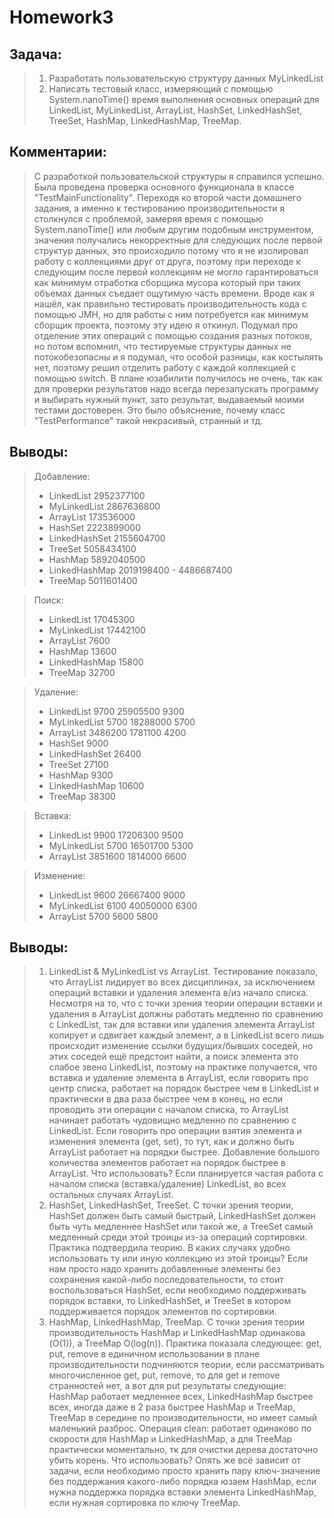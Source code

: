 # Homework3

## Задача: 
> 1. Разработать пользовательскую структуру данных MyLinkedList
> 2. Написать тестовый класс, измеряющий с помощью System.nanoTime()
> время выполнения основных операций для LinkedList, MyLinkedList, ArrayList, HashSet, LinkedHashSet, TreeSet, HashMap, LinkedHashMap, TreeMap.

## Комментарии:
>С разработкой пользовательской структуры я справился успешно. Была
> проведена проверка основного функционала в классе
> "TestMainFunctionality". Переходя ко второй части домашнего задания, а
> именно к тестированию производительности я столкнулся с проблемой,
> замеряя время с помощью System.nanoTime() или любым другим подобным инструментом,
> значения получались некорректные для следующих после первой структур
> данных, это происходило потому что я не изолировал работу с коллекциями друг от друга, поэтому при 
> переходе к следующим после первой коллекциям не могло гарантироваться как минимум отработка сборщика
> мусора который при таких объемах данных съедает ощутимую часть времени. Вроде как я нашёл, как правильно
> тестировать производительность кода с помощью JMH, но для работы с ним потребуется как минимум сборщик
> проекта, поэтому эту идею я откинул. Подумал про отделение этих операций с помощью создания разных потоков, но
> потом вспомнил, что тестируемые структуры данных не потокобезопасны и я подумал, что особой разницы, как костылять
> нет, поэтому решил отделить работу с каждой коллекцией с помощью switch. В плане юзабилити получилось не очень, так
> как для проверки результатов надо всегда перезапускать программу и выбирать нужный пункт, зато результат, выдаваемый
> моими тестами достоверен. Это было объяснение, почему класс "TestPerformance" такой некрасивый, странный и тд.

## Выводы:
> Добавление:
> * LinkedList      2952377100
> * MyLinkedList    2867636800
> * ArrayList       173536000
> * HashSet         2223899000
> * LinkedHashSet   2155604700
> * TreeSet         5058434100
> * HashMap         5892040500
> * LinkedHashMap   2019198400 - 4486687400
> * TreeMap         5011601400

> Поиск:
> * LinkedList      17045300
> * MyLinkedList    17442100
> * ArrayList       7600
> * HashMap         13600
> * LinkedHashMap   15800
> * TreeMap         32700 

> Удаление:
> * LinkedList      9700    25905500    9300
> * MyLinkedList    5700    18288000    5700
> * ArrayList       3486200 1781100     4200
> * HashSet         9000   
> * LinkedHashSet   26400
> * TreeSet         27100
> * HashMap         9300
> * LinkedHashMap   10600
> * TreeMap         38300

> Вставка:
> * LinkedList      9900        17206300    9500
> * MyLinkedList    5700        16501700    5300
> * ArrayList       3851600     1814000     6600

> Изменение:
> * LinkedList      9600        26667400  9000
> * MyLinkedList    6100        40050000  6300
> * ArrayList       5700        5600      5800

## Выводы:
> 1. LinkedList & MyLinkedList vs ArrayList. Тестирование показало, что ArrayList лидирует во всех дисциплинах, 
> за исключением операций вставки и удаления элемента в/из начало списка. Несмотря на то, что с точки зрения теории
> операции вставки и удаления в ArrayList должны работать медленно по сравнению с LinkedList, так для вставки или удаления
> элемента ArrayList копирует и сдвигает каждый элемент, а в LinkedList всего лишь происходит изменение ссылки будущих/бывших соседей,
> но этих соседей ещё предстоит найти, а поиск элемента это слабое звено LinkedList, поэтому на практике получается, что вставка и удаление
> элемента в ArrayList, если говорить про центр списка, работает на порядок быстрее чем в LinkedList и практически в два раза быстрее чем в конец, но
> если проводить эти операции с началом списка, то ArrayList начинает работать чудовищно медленно по сравнению с LinkedList. Если говорить про операции
> взятия элемента и изменения элемента (get, set), то тут, как и должно быть ArrayList работает на порядки быстрее. Добавление большого количества
> элементов работает на порядок быстрее в ArrayList. Что использовать? Если планируется частая работа с началом списка (вставка/удаление) LinkedList, во всех
> остальных случаях ArrayList.
> 2. HashSet, LinkedHashSet, TreeSet. С точки зрения теории, HashSet должен быть самый быстрый, LinkedHashSet должен быть чуть медленнее HashSet или такой же, a
> TreeSet самый медленный среди этой троицы из-за операций сортировки. Практика подтвердила теорию. В каких случаях удобно использовать ту или иную коллекцию из этой
> троицы? Если нам просто надо хранить добавленные элементы без сохранения какой-либо последовательности, то стоит воспользоваться HashSet, если необходимо поддерживать
> порядок вставки, то LinkedHashSet, и TreeSet в котором поддерживается порядок элементов по сортировки.
> 3. HashMap, LinkedHashMap, TreeMap. С точки зрения теории производительность HashMap и LinkedHashMap одинакова (O(1)), а TreeMap O(log(n)). Практика показала следующее:
> get, put, remove в единичном использовании в плане производительности подчиняются теории, если рассматривать многочисленное get, put, remove, то для get и remove странностей
> нет, а вот для put результаты следующие: HashMap работает медленнее всех, LinkedHashMap быстрее всех, иногда даже в 2 раза быстрее HashMap и TreeMap, TreeMap в середине по
> производительности, но имеет самый маленький разброс. Операция clean: работает одинаково по скорости для HashMap и LinkedHashMap, а для TreeMap практически моментально, тк
> для очистки дерева достаточно убить корень. Что использовать? Опять же всё зависит от задачи, если необходимо просто хранить пару ключ-значение без поддержания какого-либо
> порядка юзаем HashMap, если нужна поддержка порядка вставки элемента LinkedHashMap, если нужная сортировка по ключу TreeMap.